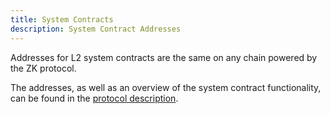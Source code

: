 ```yaml
---
title: System Contracts
description: System Contract Addresses
---
```


Addresses for L2 system contracts are the same on any chain powered by the ZK protocol.

The addresses, as well as an overview of the system contract functionality, can be found in the [protocol description](/zksync-protocol/contracts/system-contracts).
